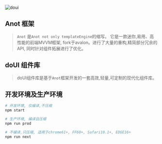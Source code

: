 ![doui](https://attach.cdn.doui.cc/screenshot_276.jpg?t=20180722)

## Anot 框架
> `Anot` 是`Anot not only templateEngine`的缩写。
> 它是一款迷你,易用、高性能的前端MVVM框架, fork于avalon。进行了大量的重构,精简部分冗余的API, 同时针对组件拓展进行了优化。


## doUI 组件库
> doUI组件库是基于`Anot`框架开发的一套高效,轻量,可定制的现代化组件库。


## 开发环境及生产环境
```bash
# 开发环境, 仅编译,不压缩
npm start

# 生产环境, 编译且压缩
npm run prod

# 不编译,只压缩, 适用于chrome61+, FF60+, Safari10.1+, EDGE16+
npm run next
```
